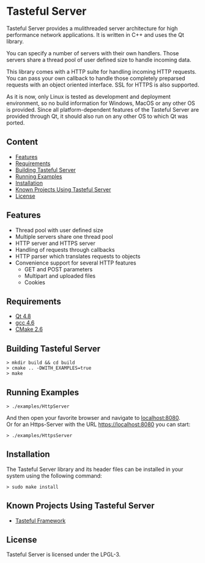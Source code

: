 Tasteful Server
=========

Tasteful Server provides a mulithreaded server architecture for high performance network applications.
It is written in C++ and uses the Qt library.

You can specify a number of servers with their own handlers.
Those servers share a thread pool of user defined size to handle incoming data.

This library comes with a HTTP suite for handling incoming HTTP requests.
You can pass your own callback to handle those completely preparsed requests with an object oriented interface.
SSL for HTTPS is also supported.

As it is now, only Linux is tested as development and deployment environment, so no build information for Windows, MacOS or any other OS is provided.
Since all platform-dependent features of the Tasteful Server are provided through Qt, it should also run on any other OS to which Qt was ported.

Content
------------

 * [Features](#features)
 * [Requirements](#requirements)
 * [Building Tasteful Server](#building-tasteful-server)
 * [Running Examples](#running-examples)
 * [Installation](#installation)
 * [Known Projects Using Tasteful Server](#known-projects-using-tasteful-server)
 * [License](#license)

Features
-------------

 * Thread pool with user defined size
 * Multiple servers share one thread pool
 * HTTP server and HTTPS server
 * Handling of requests through callbacks
 * HTTP parser which translates requests to objects
 * Convenience support for several HTTP features
     * GET and POST parameters
     * Multipart and uploaded files
     * Cookies

Requirements
---------------------

 * [Qt 4.8](http://qt.nokia.com/)
 * [gcc 4.6](http://gcc.gnu.org/)
 * [CMake 2.6](http://www.cmake.org/)
 
Building Tasteful Server
-----------------------------------
 
    > mkdir build && cd build
    > cmake .. -DWITH_EXAMPLES=true
    > make
 
Running Examples
---------------------------------

    > ./examples/HttpServer

And then open your favorite browser and navigate to [localhost:8080](http://localhost:8080).  
Or for an Https-Server with the URL [https://localhost:8080](https://localhost:8080) you can start:

    > ./examples/HttpsServer

Installation
----------------

The Tasteful Server library and its header files can be installed in your system using the following command:

    > sudo make install

Known Projects Using Tasteful Server
--------------------------------------------------------

 * [Tasteful Framework](https://github.com/scheibel/tasteful-framework)

License
-----------

Tasteful Server is licensed under the LPGL-3.